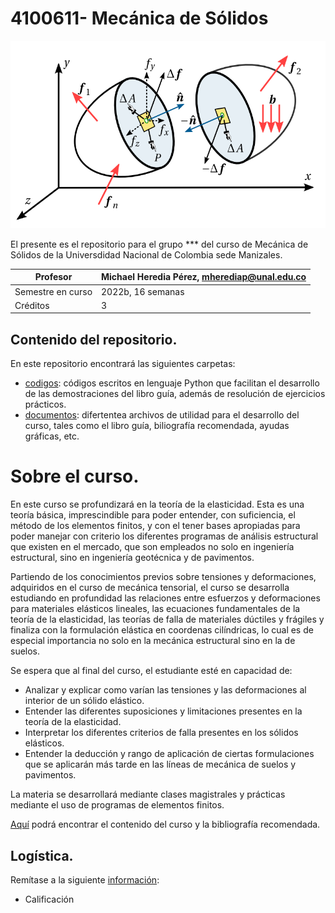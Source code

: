# 4100611- Mecánica de Sólidos


<p align="center">
 <img width="600" height="300" src="figs/main_punto.png">
</p>



El presente es el repositorio para el grupo *** del curso de Mecánica de Sólidos de la Universdidad Nacional de Colombia sede Manizales.


| Profesor          | Michael Heredia Pérez, [mherediap@unal.edu.co](mherediap@unal.edu.co) |
| ---               | ---                                                                   |
| Semestre en curso | 2022b, 16 semanas                                                     |
| Créditos          | 3                                                                     |


## Contenido del repositorio.

En este repositorio encontrará las siguientes carpetas:

* [codigos](codigos/codigos.md): códigos escritos en lenguaje Python que facilitan el desarrollo de las demostraciones del libro guía, además de resolución de ejercicios prácticos.
* [documentos](documentos/documentos.md): difertentea archivos de utilidad para el desarrollo del curso, tales como el libro guía, biliografía recomendada, ayudas gráficas, etc.


# Sobre el curso.

En este curso se profundizará en la teoría de la elasticidad. Esta es una teoría básica, imprescindible para poder entender, con suficiencia, el método de los elementos finitos, y con el tener bases apropiadas para poder manejar con criterio los diferentes programas de análisis estructural que existen en el mercado, que son empleados no solo en ingeniería estructural, sino en ingeniería geotécnica y de pavimentos.

Partiendo de los conocimientos previos sobre tensiones y deformaciones, adquiridos en el curso de mecánica tensorial, el curso se desarrolla estudiando en profundidad las relaciones entre esfuerzos y deformaciones para materiales elásticos lineales, las ecuaciones fundamentales de la teoría de la elasticidad, las teorías de falla de materiales dúctiles y frágiles y finaliza con la formulación elástica en coordenas cilíndricas, lo cual es de especial importancia no solo en la mecánica estructural sino en la de suelos.

Se espera que al final del curso, el estudiante esté en capacidad de:
* Analizar y explicar como varían las tensiones y las deformaciones al interior de un sólido elástico.
* Entender las diferentes suposiciones y limitaciones presentes en la teoría de la elasticidad.
* Interpretar los diferentes criterios de falla presentes en los sólidos elásticos.
* Entender la deducción y rango de aplicación de ciertas formulaciones que se aplicarán más tarde en las líneas de mecánica de suelos y pavimentos.

La materia se desarrollará mediante clases magistrales y prácticas mediante el uso de programas de elementos finitos.

[Aquí](informacion/contenido_curso.md) podrá encontrar el contenido del curso y la bibliografía recomendada.



## Logística.


Remítase a la siguiente [información](informacion):

* Calificación




